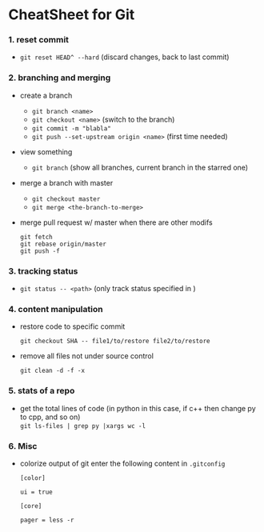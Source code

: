 # CheatSheet for Git
### 1. reset commit
  - ` git reset HEAD^ --hard ` (discard changes, back to last commit)
### 2. branching and merging  
  - create a branch 
     - `git branch <name>`
     - `git checkout <name>`  (switch to the <name> branch)
     - `git commit -m "blabla"`
     - `git push --set-upstream origin <name>` (first time needed)
  - view something
     - `git branch` (show all branches, current branch in the starred one)
  - merge a branch with master
     - `git checkout master`
     - `git merge <the-branch-to-merge>`
  
  - merge pull request w/ master when there are other modifs
      ```
      git fetch
      git rebase origin/master
      git push -f
      ```
  
### 3. tracking status
  - `git status -- <path>` (only track status specified in <path>)
  
### 4. content manipulation

  - restore code to specific commit 
     
    `git checkout SHA -- file1/to/restore file2/to/restore`
  
  - remove all files not under source control
    
    `git clean -d -f -x` 

### 5. stats of a repo
  - get the total lines of code (in python in this case, if c++ then change py to cpp, and so on)       
    `git ls-files | grep py |xargs wc -l` 
### 6. Misc
   - colorize output of git
     enter the following content in `.gitconfig`
     
     `[color] ` 
     
        `ui = true`
        
      `[core]`
      
        `pager = less -r`
  
 
 

